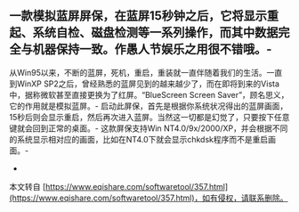  一款模拟蓝屏屏保，在蓝屏15秒钟之后，它将显示重起、系统自检、磁盘检测等一系列操作，而其中数据完全与机器保持一致。作愚人节娱乐之用很不错哦。-
-
 从Win95以来，不断的蓝屏，死机，重启，重装就一直伴随着我们的生活。一直到WinXP SP2之后，曾经熟悉的蓝屏见到的越来越少了，而在即将到来的Vista中，据称微软甚至直接更换为了红屏。“BlueScreen Screen Saver”，顾名思义，它的作用就是模拟蓝屏。-
 启动此屏保，首先是根据你系统状况得出的蓝屏画面，15秒后则会显示重启，然后再次进入蓝屏。当然这一切都是幻觉了，只要按下任意键就会回到正常的桌面。-
 这款屏保支持Win NT4.0/9x/2000/XP，并会根据不同的系统显示相对应的画面，比如在NT4.0下就会显示chkdsk程序而不是重启画面。-

-

本文转自 [https://www.eqishare.com/softwaretool/357.html](https://www.eqishare.com/softwaretool/357.html)，如有侵权，请联系删除。
